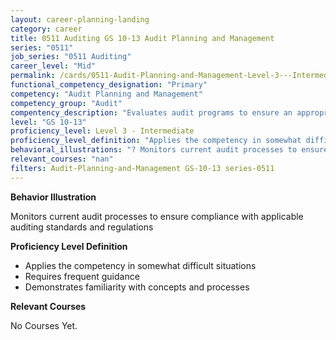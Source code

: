 ```yaml
---
layout: career-planning-landing
category: career
title: 0511 Auditing GS 10-13 Audit Planning and Management
series: "0511"
job_series: "0511 Auditing"
career_level: "Mid"
permalink: /cards/0511-Audit-Planning-and-Management-Level-3---Intermediate/
functional_competency_designation: "Primary"
competency: "Audit Planning and Management"
competency_group: "Audit"
compentency_description: "Evaluates audit programs to ensure an appropriate risk-based audit approach, monitors audit progress and reviews working papers and audit reports to ensure audits are properly documented and accomplished in accordance with Generally Accepted Government Auditing Standards (GAGAS) and Generally Accepted Auditing Standards (GAAS)."
level: "GS 10-13"
proficiency_level: Level 3 - Intermediate
proficiency_level_definition: "Applies the competency in somewhat difficult situations ? Requires frequent guidance ? Demonstrates familiarity with concepts and processes"
behavioral_illustrations: "? Monitors current audit processes to ensure compliance with applicable auditing standards and regulations"
relevant_courses: "nan"
filters: Audit-Planning-and-Management GS-10-13 series-0511
---
```


<div id="cfo-card-content-behavioral-illustrations" class="cfo-inner-card-content">
<p><b>Behavior Illustration</b></p>
<p></p>
<p>Monitors current audit processes to ensure compliance with applicable auditing standards and regulations</p>
</div>

<div id="cfo-card-content-proficiency-level-definition" class="cfo-inner-card-content">

<p><b>Proficiency Level Definition</b></p>
<ul><li>Applies the competency in somewhat difficult situations</li>
<li>Requires frequent guidance</li>
<li>Demonstrates familiarity with concepts and processes</li>
</ul></div>

<div id="cfo-card-content-relevant-courses" class="cfo-inner-card-content">
<p><b>Relevant Courses</b></p>
<div class="cfo-courses-outer">
<div class="cfo-courses-inner">No Courses Yet.</div>
</div>
</div>
